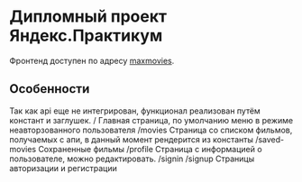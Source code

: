 # Дипломный проект Яндекс.Практикум

Фронтенд доступен по адресу [maxmovies](https://maxmovies.nomoredomains.icu/).

## Особенности

Так как api еще не интегрирован, функционал реализован путём констант и заглушек.
/                 Главная страница, по умолчанию меню в режиме неавторзованного пользователя
/movies           Страница со списком фильмов, получаемых с апи, в данный момент рендерится из константы
/saved-movies     Сохраненные фильмы
/profile          Страница с информацией о пользователе, можно редактировать.
/signin /signup   Страницы авторизации и регистрации

